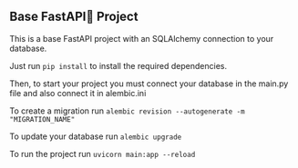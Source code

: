 ## Base FastAPI:rocket: Project

This is a base FastAPI project with an SQLAlchemy connection to your database.

Just run `pip install` to install the required dependencies.

Then, to start your project you must connect your database in the main.py file and 
also connect it in alembic.ini

To create a migration run `alembic revision --autogenerate -m "MIGRATION_NAME"`

To update your database run `alembic upgrade`

To run the project run `uvicorn main:app --reload`
